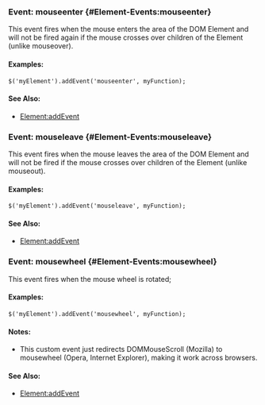 ### Event: mouseenter {#Element-Events:mouseenter}

This event fires when the mouse enters the area of the DOM Element and will not be fired again if the mouse crosses over children of the Element (unlike mouseover).

#### Examples:

	$('myElement').addEvent('mouseenter', myFunction);

#### See Also:

- [Element:addEvent](#Element:addEvent)

### Event: mouseleave {#Element-Events:mouseleave}

This event fires when the mouse leaves the area of the DOM Element and will not be fired if the mouse crosses over children of the Element (unlike mouseout).

#### Examples:

	$('myElement').addEvent('mouseleave', myFunction);

#### See Also:

- [Element:addEvent](#Element:addEvent)

### Event: mousewheel {#Element-Events:mousewheel}

This event fires when the mouse wheel is rotated;

#### Examples:

	$('myElement').addEvent('mousewheel', myFunction);

#### Notes:

- This custom event just redirects DOMMouseScroll (Mozilla) to mousewheel (Opera, Internet Explorer), making it work across browsers.

#### See Also:

- [Element:addEvent](#Element:addEvent)
